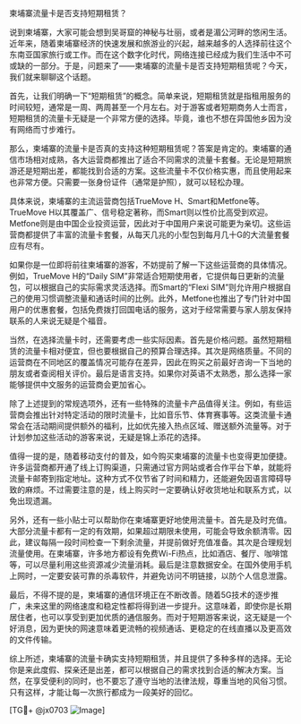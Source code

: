 柬埔寨流量卡是否支持短期租赁？

说到柬埔寨，大家可能会想到吴哥窟的神秘与壮丽，或者是湄公河畔的悠闲生活。近年来，随着柬埔寨经济的快速发展和旅游业的兴起，越来越多的人选择前往这个东南亚国家旅行或工作。而在这个数字化时代，网络连接已经成为我们生活中不可或缺的一部分。于是，问题来了——柬埔寨的流量卡是否支持短期租赁呢？今天，我们就来聊聊这个话题。

首先，让我们明确一下“短期租赁”的概念。简单来说，短期租赁就是指租用服务的时间较短，通常是一周、两周甚至一个月左右。对于游客或者短期商务人士而言，短期租赁的流量卡无疑是一个非常方便的选择。毕竟，谁也不想在异国他乡因为没有网络而寸步难行。

那么，柬埔寨的流量卡是否真的支持这种短期租赁呢？答案是肯定的。柬埔寨的通信市场相对成熟，各大运营商都推出了适合不同需求的流量卡套餐。无论是短期旅游还是短期出差，都能找到合适的方案。这些流量卡不仅价格实惠，而且使用起来也非常方便。只需要一张身份证件（通常是护照），就可以轻松办理。

具体来说，柬埔寨的主流运营商包括TrueMove H、Smart和Metfone等。TrueMove H以其覆盖广、信号稳定著称，而Smart则以性价比高受到欢迎。Metfone则是由中国企业投资运营，因此对于中国用户来说可能更为亲切。这些运营商都提供了丰富的流量卡套餐，从每天几兆的小型包到每月几十G的大流量套餐应有尽有。

如果你是一位即将前往柬埔寨的游客，不妨提前了解一下这些运营商的具体情况。例如，TrueMove H的“Daily SIM”非常适合短期使用者，它提供每日更新的流量包，可以根据自己的实际需求灵活选择。而Smart的“Flexi SIM”则允许用户根据自己的使用习惯调整流量和通话时间的比例。此外，Metfone也推出了专门针对中国用户的优惠套餐，包括免费拨打回国电话的服务，这对于经常需要与家人朋友保持联系的人来说无疑是个福音。

当然，在选择流量卡时，还需要考虑一些实际因素。首先是价格问题。虽然短期租赁的流量卡相对便宜，但也要根据自己的预算合理选择。其次是网络质量。不同的运营商在不同地区的覆盖情况可能存在差异，因此在购买之前最好咨询一下当地的朋友或者查阅相关评价。最后是语言支持。如果你对英语不太熟悉，那么选择一家能够提供中文服务的运营商会更加省心。

除了上述提到的常规选项外，还有一些特殊的流量卡产品值得关注。例如，有些运营商会推出针对特定活动的限时流量卡，比如音乐节、体育赛事等。这类流量卡通常会在活动期间提供额外的福利，比如优先接入热点区域、赠送额外流量等。对于计划参加这些活动的游客来说，无疑是锦上添花的选择。

值得一提的是，随着移动支付的普及，如今购买柬埔寨的流量卡也变得更加便捷。许多运营商都开通了线上订购渠道，只需通过官方网站或者合作平台下单，就能将流量卡邮寄到指定地址。这种方式不仅节省了时间和精力，还能避免因语言障碍导致的麻烦。不过需要注意的是，线上购买时一定要确认好收货地址和联系方式，以免出现遗漏。

另外，还有一些小贴士可以帮助你在柬埔寨更好地使用流量卡。首先是及时充值。大部分流量卡都有一定的有效期，如果超过期限未使用，可能会导致余额清零。因此，建议每隔一段时间检查一下剩余流量，并提前做好充值准备。其次是合理规划流量使用。在柬埔寨，许多地方都设有免费Wi-Fi热点，比如酒店、餐厅、咖啡馆等，可以尽量利用这些资源减少流量消耗。最后是注意数据安全。在国外使用手机上网时，一定要安装可靠的杀毒软件，并避免访问不明链接，以防个人信息泄露。

最后，不得不提的是，柬埔寨的通信环境正在不断改善。随着5G技术的逐步推广，未来这里的网络速度和稳定性都将得到进一步提升。这意味着，即使你是长期居住者，也可以享受到更加优质的通信服务。而对于短期游客来说，这无疑是一个好消息，因为更快的网速意味着更流畅的视频通话、更稳定的在线直播以及更高效的文件传输。

综上所述，柬埔寨的流量卡确实支持短期租赁，并且提供了多种多样的选择。无论你是来此度假、探亲还是出差，都可以根据自己的需求找到合适的解决方案。当然，在享受便利的同时，也不要忘了遵守当地的法律法规，尊重当地的风俗习惯。只有这样，才能让每一次旅行都成为一段美好的回忆。

[TG💪+ @jx0703 ![Image](https://github.com/user-attachments/assets/dbca1d08-cadb-493c-b0ec-ad6f7a83f270)]